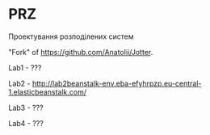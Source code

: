 # PRZ
 Проектування розподілених систем

"Fork" of https://github.com/AnatoIii/Jotter.

Lab1 - ???

Lab2 - http://lab2beanstalk-env.eba-efyhrpzp.eu-central-1.elasticbeanstalk.com/

Lab3 - ???

Lab4 - ???
